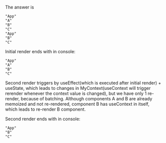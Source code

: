 The answer is 
```
"App"
"A"
"B"
"C"
"App"
"B"
"C"
```
Initial render ends with in console:
``` 
"App"
"A"
"B"
"C"
```
Second render triggers by useEffect(which is executed after initial render) + useState, which leads to changes in MyContext(useContext will trigger rerender whenever the context value is changed), but we have only 1 re-render, because of batching. 
Although components A and B are already memoized and not re-rendered, component B has useContext in itself, which leads to re-render B component.

Second render ends with in console: 
```
"App"
"B"
"C"
```


